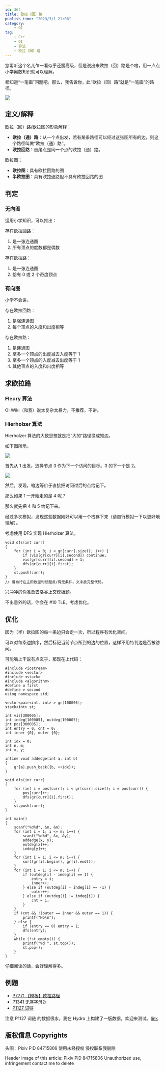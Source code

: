 ```yaml
---
id: 364
title: 欧拉（回）路
publish_time: "2023/3/1 21:08"
category:
    - OI
tag:
    - C++
    - OI
    - 算法
    - 欧拉（回）路
---
```


您甭听这个名儿乍一看似乎还蛮高级，但是说出来欧拉（回）路是个啥，用一点点小学奥数知识就可以理解。

都知道“一笔画”问题吧。那么，我告诉你，此“欧拉（回）路”就是“一笔画”的路径。

![](img/364-eular-route-1.jpg)

## 定义/解释

欧拉（回）路/欧拉图的形象解释：

- **欧拉（通）路**：从一个点出发，若有某条路径可以经过这张图所有的边，则这个路径叫做“欧拉（通）路”。
- **欧拉回路**：首尾点是同一个点的欧拉（通）路。

欧拉图：

- **欧拉图**：具有欧拉回路的图
- **半欧拉图**：具有欧拉通路但不具有欧拉回路的图

## 判定
### 无向图
运用小学知识，可以推出：

存在欧拉回路：

1. 是一张连通图
2. 所有顶点的度数都是偶数

存在欧拉路：

1. 是一张连通图
2. 恰有 0 或 2 个奇度顶点

### 有向图
小学不会讲。

存在欧拉回路：

1. 是强连通图
2. 每个顶点的入度和出度相等

存在欧拉路：

1. 是连通图
2. 至多一个顶点的出度减去入度等于 1
3. 至多一个顶点的入度减去出度等于 1
4. 其他顶点的入度和出度相等

## 求欧拉路

### Fleury 算法

OI Wiki（和我）说太复杂太暴力，不推荐，不讲。

### Hierholzer 算法

Hierholzer 算法的大致思想就是把“大的”路径换成短边。

如下图所示。

![](img/364-eular-route-2.jpg)

首先从 $1$ 出发，选择节点 $3$ 作为下一个访问的目标。$3$ 的下一个是 $2$。

![](img/364-eular-route-3.jpg)

然后，发现，缩边等价于直接把访问过后的点给记下。

那么如果 $1$ 一开始走的是 $4$ 呢？

那么就先把 $4$ 和 $5$ 给记下来。

经过多次模拟，发现这些数据刚好可以用一个栈存下来（请自行模拟一下以更好地理解）。

考虑使用 DFS 实现 Hierholzer 算法。

```
void dfs(int curr)
{
	for (int i = 0; i < gr[curr].size(); i++) {
		if (vis[gr[curr][i].second]) continue;
		vis[gr[curr][i].second] = 1;
		dfs(gr[curr][i].first);
	}
	st.push(curr);
}
// 请自行在主函数里判断起点/有无条件。文末放完整代码。
```

兴冲冲的你准备去洛谷上交[模板题](https://www.luogu.com.cn/problem/P7771)。

不出意外的话，你会在 #10 TLE。考虑优化。

## 优化

因为（半）欧拉图的每一条边只会走一次，所以程序有优化空间。

可以对每条边排序，然后标记当前节点所到的边的位置，这样不用特判边是否被访问。

可能嘴上干说有点玄乎，那现在上代码：
```
#include <iostream>
#include <vector>
#include <stack>
#include <algorithm>
#define u first
#define v second
using namespace std;

vector<pair<int, int> > gr[100005];
stack<int> st;

int vis[300005];
int indeg[100005], outdeg[100005];
int pos[300005];
int entry = 0, cnt = 0;
int inner {0}, outer {0};

int idx = 0;
int n, m;
int x, y;

inline void addedge(int a, int b)
{
	gr[a].push_back({b, ++idx});
}

void dfs(int curr)
{
	for (int i = pos[curr]; i < gr[curr].size(); i = pos[curr]) {
		pos[curr]++;
		dfs(gr[curr][i].first);
	}
	st.push(curr);
}

int main()
{
	scanf("%d%d", &n, &m);
	for (int i = 1; i <= m; i++) {
		scanf("%d%d", &x, &y);
		addedge(x, y);
		outdeg[x]++;
		indeg[y]++;
	}
	for (int i = 1; i <= n; i++) {
		sort(gr[i].begin(), gr[i].end());
	}
	for (int i = 1; i <= n; i++) {
		if (outdeg[i] - indeg[i] == 1) {
			entry = i;
			inner++;
		} else if (outdeg[i] - indeg[i] == -1) {
			outer++;
		} else if (outdeg[i] != indeg[i]) {
			cnt = 1;
		}
	}
	if (cnt && !(outer == inner && outer == 1)) {
		printf("No\n");
	} else {
		if (entry == 0) entry = 1;
		dfs(entry);
	}
	while (!st.empty()) {
		printf("%d ", st.top());
		st.pop();
	}
}
```

仔细阅读的话，会好理解得多。

## 例题
- [P7771 【模板】欧拉路径](https://www.luogu.com.cn/problem/P7771)
- [P1341 无序字母对](https://www.luogu.com.cn/problem/P1341)
- [P1127 词链](https://www.luogu.com.cn/problem/P1127)

注意 P1127 词链 的数据很水。我在 Hydro 上构建了一版数据，欢迎来测试。[link](https://hydro.ac/d/Imken_domain/p/L1127)

## 版权信息 Copyrights
头图：Pixiv PID 84715806 使用未经授权 侵权联系我删除

Header image of this article: Pixiv PID 84715806 Unauthorized use, infringement contact me to delete

